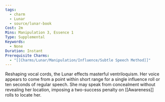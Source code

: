 ```yaml
---
tags:
  - charm
  - Lunar
  - source/lunar-book
Cost: 2m
Mins: Manipulation 3, Essence 1
Type: Supplemental
Keywords:
  - None
Duration: Instant
Prerequisite Charms:
  - "[[Charms/Lunar/Manipulation/Influence/Subtle Speech Method]]"
---
```

Reshaping vocal cords, the Lunar effects masterful ventriloquism. Her voice appears to come from a point within short range for a single influence roll or ten seconds of regular speech. She may speak from concealment without revealing her location, imposing a two-success penalty on [[Awareness]] rolls to locate her.